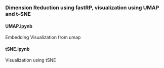 ### Dimension Reduction using fastRP, visualization using UMAP and t-SNE

#### UMAP.ipynb
Embedding Visualization from umap

#### tSNE.ipynb
Visualization using tSNE
